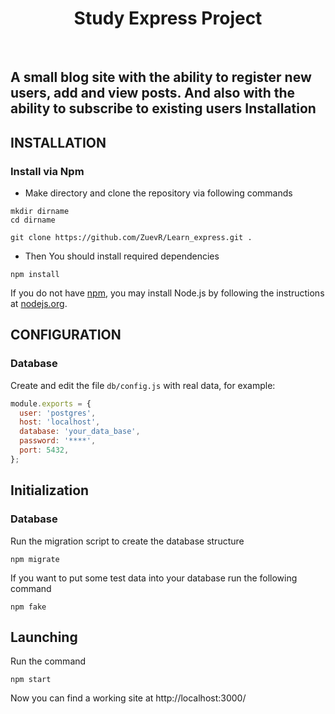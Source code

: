 <p align="center">
    <h1 align="center">Study Express Project</h1>
    <br>
</p>

A small blog site with the ability to register new users, add and view posts. And also with the ability to subscribe to existing users
Installation
------------
INSTALLATION
------------

### Install via Npm
- Make directory and clone the repository via following commands
~~~
mkdir dirname
cd dirname
~~~
~~~
git clone https://github.com/ZuevR/Learn_express.git .
~~~
- Then You should install required dependencies
~~~
npm install
~~~

If you do not have [npm](https://www.npmjs.com/), you may install Node.js by following the instructions
at [nodejs.org](https://nodejs.org).

CONFIGURATION
-------------

### Database

Create and edit the file `db/config.js` with real data, for example:

```js
module.exports = {
  user: 'postgres',
  host: 'localhost',
  database: 'your_data_base',
  password: '****',
  port: 5432,
};
```
Initialization
-------------
### Database

Run the migration script to create the database structure
~~~
npm migrate
~~~
If you want to put some test data into your database run the following command
~~~
npm fake
~~~

Launching
-------------
Run the command
~~~
npm start
~~~
Now you can find a working site at http://localhost:3000/